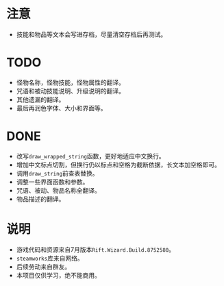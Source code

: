 # 注意
* 技能和物品等文本会写进存档，尽量清空存档后再测试。
# TODO
* 怪物名称，怪物技能，怪物属性的翻译。
* 咒语和被动技能说明、升级说明的翻译。
* 其他遗漏的翻译。
* 最后再润色字体、大小和界面等。
# DONE
* 改写`draw_wrapped_string`函数，更好地适应中文换行。
* 增加中文标点切割，但换行仍以标点和空格为截断依据，长文本加空格即可。
* 调用`draw_string`前查表替换。
* 调整一些界面函数和参数。
* 咒语、被动、物品名称全翻译。
* 物品描述的翻译。
# 说明
* 游戏代码和资源来自7月版本`Rift.Wizard.Build.8752580`。
* `steamworks`库来自网络。
* 后续劳动来自群友。
* 本项目仅供学习，绝不能商用。